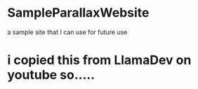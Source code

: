 # SampleParallaxWebsite
a sample site that I can use for future use

# i copied this from LlamaDev on youtube so.....
